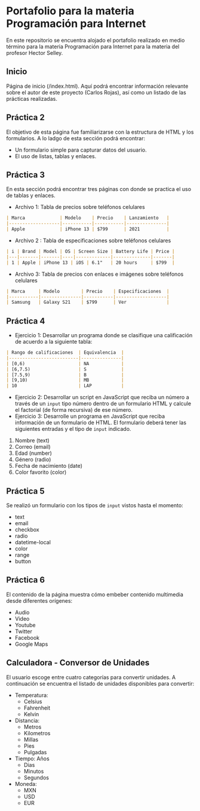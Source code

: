 
# Portafolio para la materia Programación para Internet
En este repositorio se encuentra alojado el portafolio realizado en medio término para la materia Programación para Internet para la materia del profesor Hector Selley.

## Inicio
Página de inicio (/index.html). Aquí podrá encontrar información relevante sobre el autor de este proyecto (Carlos Rojas), así como un listado de las prácticas realizadas. 

## Práctica 2
El objetivo de esta página fue familiarizarse con la estructura de HTML y los formularios. A lo ladgo de esta sección podrá encontrar:
- Un formulario simple para capturar datos del usuario.
- El uso de listas, tablas y enlaces.

## Práctica 3
En esta sección podrá encontrar tres páginas con donde se practica el uso de tablas y enlaces.
- Archivo 1: Tabla de precios sobre teléfonos celulares
```markdown
| Marca             | Modelo    | Precio    | Lanzamiento   |
|-------------------|-----------|-----------|---------------|
| Apple             | iPhone 13 | $799      | 2021          |
```
- Archivo 2 : Tabla de especificaciones sobre teléfonos celulares
```markdown
| i | Brand | Model | OS | Screen Size | Battery Life | Price |
|---|-------|-------|----|-------------|--------------|-------|
| 1 | Apple | iPhone 13 | iOS |	6.1"   | 20 hours     |	$799  |
```
- Archivo 3: Tabla de precios con enlaces e imágenes sobre teléfonos celulares
```markdown
| Marca     | Modelo        | Precio    | Especificaciones  |
|-----------|---------------|-----------|-------------------|
| Samsung   | Galaxy S21    | $799      | Ver               |
```

## Práctica 4
- Ejercicio 1: Desarrollar un programa donde se clasifique una calificación de acuerdo a la siguiente tabla:
```markdown
| Rango de calificaciones  | Equivalencia  |
|--------------------------|---------------|
| [0,6)                    | NA            |
| [6,7.5)                  | S             |
| [7.5,9)                  | B             |
| [9,10)                   | MB            |
| 10                       | LAP           |
```
- Ejercicio 2: Desarrollar un script en JavaScript que reciba un número a través de un `input` tipo número dentro de un formulario HTML y calcule el factorial (de forma recursiva) de ese número.
- Ejercicio 3: Desarrolle un programa en JavaScript que reciba información de un formulario de HTML. El formulario deberá tener las siguientes entradas y el tipo de `input` indicado.
1. Nombre (text)  
2. Correo (email)  
3. Edad (number)  
4. Género (radio)  
5. Fecha de nacimiento (date)  
6. Color favorito (color)

## Práctica 5
Se realizó un formulario con los tipos de `input` vistos hasta el momento:
- text
- email
- checkbox
- radio
- datetime-local
- color
- range
- button


## Práctica 6
El contenido de la página muestra cómo embeber contenido multimedia desde diferentes orígenes:
- Audio
- Video
- Youtube
- Twitter
- Facebook
- Google Maps


## Calculadora - Conversor de Unidades
El usuario escoge entre cuatro categorías para convertir unidades. A continuación se encuentra el listado de unidades disponibles para convertir:
- Temperatura:
    - Celsius
    - Fahrenheit
    - Kelvin
- Distancia:
    - Metros
    - Kilometros
    - Millas
    - Pies
    - Pulgadas
- Tiempo: Años
    - Dias
    - Minutos
    - Segundos
- Moneda:
    - MXN
    - USD
    - EUR

